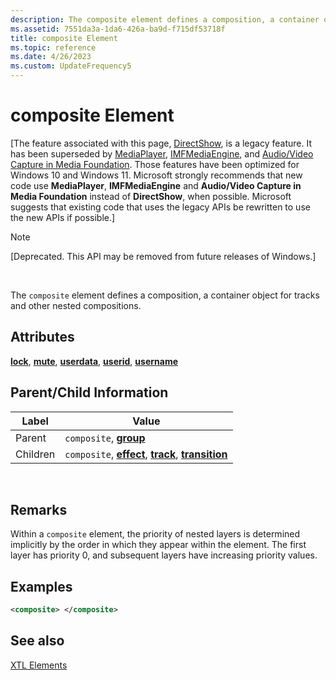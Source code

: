 ```yaml
---
description: The composite element defines a composition, a container object for tracks and other nested compositions.
ms.assetid: 7551da3a-1da6-426a-ba9d-f715df53718f
title: composite Element
ms.topic: reference
ms.date: 4/26/2023
ms.custom: UpdateFrequency5
---
```


# composite Element

\[The feature associated with this page, [DirectShow](/windows/win32/directshow/directshow), is a legacy feature. It has been superseded by [MediaPlayer](/uwp/api/Windows.Media.Playback.MediaPlayer), [IMFMediaEngine](/windows/win32/api/mfmediaengine/nn-mfmediaengine-imfmediaengine), and [Audio/Video Capture in Media Foundation](windows/win32/medfound/audio-video-capture-in-media-foundation). Those features have been optimized for Windows 10 and Windows 11. Microsoft strongly recommends that new code use **MediaPlayer**, **IMFMediaEngine** and **Audio/Video Capture in Media Foundation** instead of **DirectShow**, when possible. Microsoft suggests that existing code that uses the legacy APIs be rewritten to use the new APIs if possible.\]

> [!Note]  
> \[Deprecated. This API may be removed from future releases of Windows.\]

 

The `composite` element defines a composition, a container object for tracks and other nested compositions.

## Attributes

[**lock**](lock-attribute.md), [**mute**](mute-attribute.md), [**userdata**](userdata-attribute.md), [**userid**](userid-attribute.md), [**username**](username-attribute.md)

## Parent/Child Information



| Label | Value |
|----------|-------------------------------------------------------------------------------------------------------------------------|
| Parent   | `composite`, [**group**](group-element.md)                                                                             |
| Children | `composite`, [**effect**](effect-element.md), [**track**](track-element.md), [**transition**](transition-element.md) |



 

## Remarks

Within a `composite` element, the priority of nested layers is determined implicitly by the order in which they appear within the element. The first layer has priority 0, and subsequent layers have increasing priority values.

## Examples


```XML
<composite> </composite>
```



## See also

<dl> <dt>

[XTL Elements](xtl-elements.md)
</dt> </dl>

 

 



